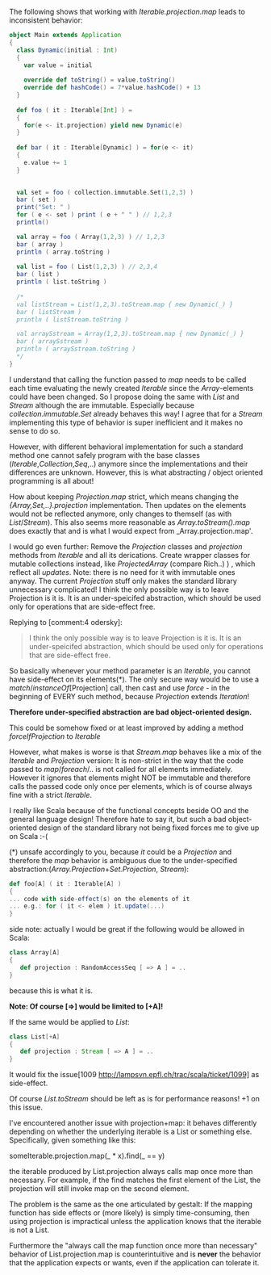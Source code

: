 The following shows that working with *Iterable.projection.map* leads to inconsistent behavior:

```scala
object Main extends Application
{
  class Dynamic(initial : Int)
  {
    var value = initial
    
    override def toString() = value.toString()
    override def hashCode() = 7*value.hashCode() + 13    
  }
  
  def foo ( it : Iterable[Int] ) = 
  {
    for(e <- it.projection) yield new Dynamic(e)
  }
    
  def bar ( it : Iterable[Dynamic] ) = for(e <- it) 
  {
    e.value += 1
  }

    
  val set = foo ( collection.immutable.Set(1,2,3) )
  bar ( set )
  print("Set: " )
  for ( e <- set ) print ( e + " " ) // 1,2,3
  println()

  val array = foo ( Array(1,2,3) ) // 1,2,3
  bar ( array )
  println ( array.toString )  
  
  val list = foo ( List(1,2,3) ) // 2,3,4
  bar ( list )
  println ( list.toString )  
  
  /*
  val listStream = List(1,2,3).toStream.map { new Dynamic(_) }
  bar ( listStream )
  println ( listStream.toString )

  val arraySstream = Array(1,2,3).toStream.map { new Dynamic(_) }
  bar ( arraySstream )
  println ( arraySstream.toString )
  */
}
```

I understand that calling the function passed to _map_ needs to be called each time evaluating the newly created _Iterable_ since the _Array_-elements could have been changed. So I propose doing the same with _List_ and _Stream_ although the are immutable. Especially because _collection.immutable.Set_ already behaves this way!
I agree that for a *Stream* implementing this type of behavior is super inefficient and it makes no sense to do so.

However, with different behavioral implementation for such a standard method one cannot safely program with the base classes (*Iterable*,*Collection*,*Seq*,..) anymore since the implementations and their differences are unknown. However, this is what abstracting / object oriented programming is all about!


How about keeping *Projection.map* strict, which means changing the *{Array,Set,..}.projection* implementation. Then updates on the elements would not be reflected anymore, only changes to themself (as with *List*/*Stream*). This also seems more reasonable as *Array.toStream().map* does exactly that and is what I would expect from _Array.projection.map'.

I would go even further: Remove the *Projection* classes and *projection* methods from *Iterable* and all its derications. Create wrapper classes for mutable collections instead, like *ProjectedArray* (compare Rich..) ) , which reflect all *updates*. Note: there is no need for it with immutable ones anyway. The current *Projection* stuff only makes the standard library unnecessary complicated!
I think the only possible way is to leave Projection is it is. It is an under-speicifed abstraction, which should be used only for operations that are side-effect free.

Replying to [comment:4 odersky]:
> I think the only possible way is to leave Projection is it is. It is an under-speicifed abstraction, which should be used only for operations that are side-effect free.
> 



So basically whenever your method parameter is an _Iterable_, you cannot have side-effect on its elements(*). The only secure way would be to use a _match_/_instanceOf_[Projection] call, then cast and use _force_ - in the beginning of EVERY such method, because _Projection_ extends _Iteration_!

**Therefore under-specified abstraction are bad object-oriented design.**

This could be somehow fixed or at least improved by adding a method *forceIfProjection* to *Iterable*

However, what makes is worse is that *Stream.map* behaves like a mix of the *Iterable* and *Projection* version: 
It is non-strict in the way that the code passed to *map*/*foreach*/.. is not called for all elements immediately. However it ignores that elements might NOT be immutable and therefore calls the passed code only once per elements, which is of course always fine with a strict *Iterable*.


I really like Scala because of the functional concepts beside OO and the general language design! Therefore hate to say it, but such a bad object-oriented design of the standard library not being fixed forces me to give up on Scala :-(


(*) unsafe accordingly to you, because *it* could be a *Projection* and therefore the *map* behavior is ambiguous due to the under-specified abstraction:(_Array.Projection_+_Set.Projection_, *Stream*):
```scala
def foo[A] ( it : Iterable[A] ) 
{
... code with side-effect(s) on the elements of it
... e.g.: for ( it <- elem ) it.update(...)
}
```
side note: actually I would be great if the following would be allowed in Scala:

```scala
class Array[A]
{
   def projection : RandomAccessSeq [ => A ] = ..
}
```

because this is what it is.

**Note: Of course [=>] would be limited to [+A]!**


If the same would be applied to *List*:

```scala
class List[+A]
{
   def projection : Stream [ => A ] = ..
}
```

It would fix the issue[1009 http://lampsvn.epfl.ch/trac/scala/ticket/1099] as side-effect.

Of course *List.toStream* should be left as is for performance reasons!
+1 on this issue.

I've encountered another issue with projection+map:  it behaves differently depending on whether the underlying iterable is a List or something else.  Specifically, given something like this:

someIterable.projection.map(_ * x).find(_ == y)

the iterable produced by List.projection always calls map once more than necessary.  For example, if the find matches the first element of the List, the projection will still invoke map on the second element.

The problem is the same as the one articulated by gestalt:  If the mapping function has side effects or (more likely) is simply time-consuming, then using projection is impractical unless the application knows that the iterable is not a List.

Furthermore the "always call the map function once more than necessary" behavior of List.projection.map is counterintuitive and is **never** the behavior that the application expects or wants, even if the application can tolerate it.
